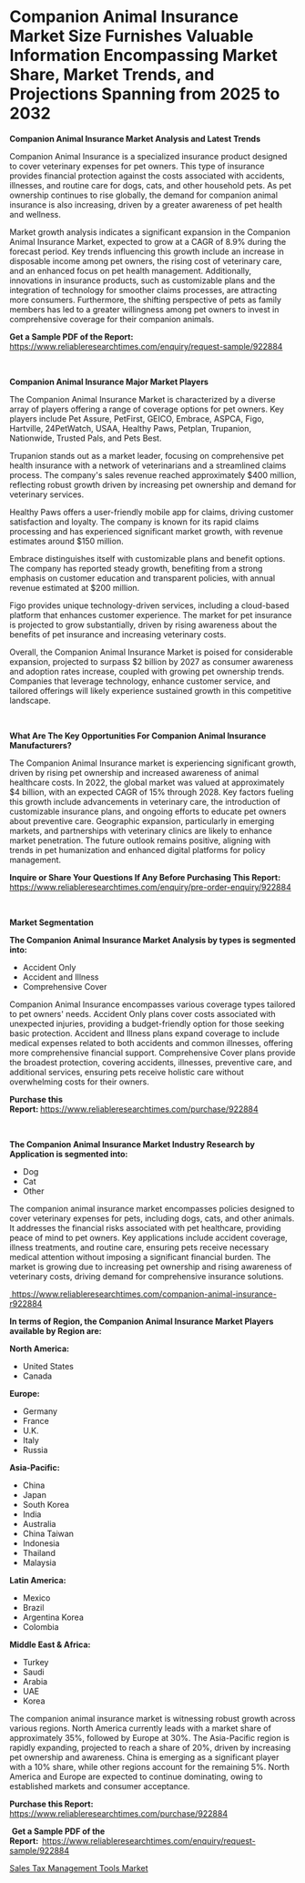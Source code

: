 <p><h1>Companion Animal Insurance Market Size Furnishes Valuable Information Encompassing Market Share, Market Trends, and Projections Spanning from 2025 to 2032</h1></p><p><strong>Companion Animal Insurance Market Analysis and Latest Trends</strong></p>
<p><p>Companion Animal Insurance is a specialized insurance product designed to cover veterinary expenses for pet owners. This type of insurance provides financial protection against the costs associated with accidents, illnesses, and routine care for dogs, cats, and other household pets. As pet ownership continues to rise globally, the demand for companion animal insurance is also increasing, driven by a greater awareness of pet health and wellness. </p><p>Market growth analysis indicates a significant expansion in the Companion Animal Insurance Market, expected to grow at a CAGR of 8.9% during the forecast period. Key trends influencing this growth include an increase in disposable income among pet owners, the rising cost of veterinary care, and an enhanced focus on pet health management. Additionally, innovations in insurance products, such as customizable plans and the integration of technology for smoother claims processes, are attracting more consumers. Furthermore, the shifting perspective of pets as family members has led to a greater willingness among pet owners to invest in comprehensive coverage for their companion animals.</p></p>
<p><strong>Get a Sample PDF of the Report:&nbsp;</strong> <a href="https://www.reliableresearchtimes.com/enquiry/request-sample/922884?utm_campaign=2220&utm_medium=2&utm_source=Github&utm_content=ia&utm_term=07032025&utm_id=companion-animal-insurance">https://www.reliableresearchtimes.com/enquiry/request-sample/922884</a></p>
<p>&nbsp;</p>
<p><strong>Companion Animal Insurance Major Market Players</strong></p>
<p><p>The Companion Animal Insurance Market is characterized by a diverse array of players offering a range of coverage options for pet owners. Key players include Pet Assure, PetFirst, GEICO, Embrace, ASPCA, Figo, Hartville, 24PetWatch, USAA, Healthy Paws, Petplan, Trupanion, Nationwide, Trusted Pals, and Pets Best.</p><p>Trupanion stands out as a market leader, focusing on comprehensive pet health insurance with a network of veterinarians and a streamlined claims process. The company's sales revenue reached approximately $400 million, reflecting robust growth driven by increasing pet ownership and demand for veterinary services.</p><p>Healthy Paws offers a user-friendly mobile app for claims, driving customer satisfaction and loyalty. The company is known for its rapid claims processing and has experienced significant market growth, with revenue estimates around $150 million.</p><p>Embrace distinguishes itself with customizable plans and benefit options. The company has reported steady growth, benefiting from a strong emphasis on customer education and transparent policies, with annual revenue estimated at $200 million.</p><p>Figo provides unique technology-driven services, including a cloud-based platform that enhances customer experience. The market for pet insurance is projected to grow substantially, driven by rising awareness about the benefits of pet insurance and increasing veterinary costs.</p><p>Overall, the Companion Animal Insurance Market is poised for considerable expansion, projected to surpass $2 billion by 2027 as consumer awareness and adoption rates increase, coupled with growing pet ownership trends. Companies that leverage technology, enhance customer service, and tailored offerings will likely experience sustained growth in this competitive landscape.</p></p>
<p>&nbsp;</p>
<p><strong>What Are The Key Opportunities For Companion Animal Insurance Manufacturers?</strong></p>
<p><p>The Companion Animal Insurance market is experiencing significant growth, driven by rising pet ownership and increased awareness of animal healthcare costs. In 2022, the global market was valued at approximately $4 billion, with an expected CAGR of 15% through 2028. Key factors fueling this growth include advancements in veterinary care, the introduction of customizable insurance plans, and ongoing efforts to educate pet owners about preventive care. Geographic expansion, particularly in emerging markets, and partnerships with veterinary clinics are likely to enhance market penetration. The future outlook remains positive, aligning with trends in pet humanization and enhanced digital platforms for policy management.</p></p>
<p><strong>Inquire or Share Your Questions If Any Before Purchasing This Report:</strong> <a href="https://www.reliableresearchtimes.com/enquiry/pre-order-enquiry/922884?utm_campaign=2220&utm_medium=2&utm_source=Github&utm_content=ia&utm_term=07032025&utm_id=companion-animal-insurance">https://www.reliableresearchtimes.com/enquiry/pre-order-enquiry/922884</a></p>
<p>&nbsp;</p>
<p><strong>Market Segmentation</strong></p>
<p><strong>The Companion Animal Insurance Market Analysis by types is segmented into:</strong></p>
<p><ul><li>Accident Only</li><li>Accident and Illness</li><li>Comprehensive Cover</li></ul></p>
<p><p>Companion Animal Insurance encompasses various coverage types tailored to pet owners' needs. Accident Only plans cover costs associated with unexpected injuries, providing a budget-friendly option for those seeking basic protection. Accident and Illness plans expand coverage to include medical expenses related to both accidents and common illnesses, offering more comprehensive financial support. Comprehensive Cover plans provide the broadest protection, covering accidents, illnesses, preventive care, and additional services, ensuring pets receive holistic care without overwhelming costs for their owners.</p></p>
<p><strong>Purchase this Report:&nbsp;</strong><a href="https://www.reliableresearchtimes.com/purchase/922884?utm_campaign=2220&utm_medium=2&utm_source=Github&utm_content=ia&utm_term=07032025&utm_id=companion-animal-insurance">https://www.reliableresearchtimes.com/purchase/922884</a></p>
<p>&nbsp;</p>
<p><strong>The Companion Animal Insurance Market Industry Research by Application is segmented into:</strong></p>
<p><ul><li>Dog</li><li>Cat</li><li>Other</li></ul></p>
<p><p>The companion animal insurance market encompasses policies designed to cover veterinary expenses for pets, including dogs, cats, and other animals. It addresses the financial risks associated with pet healthcare, providing peace of mind to pet owners. Key applications include accident coverage, illness treatments, and routine care, ensuring pets receive necessary medical attention without imposing a significant financial burden. The market is growing due to increasing pet ownership and rising awareness of veterinary costs, driving demand for comprehensive insurance solutions.</p></p>
<p><a href="https://www.reliableresearchtimes.com/companion-animal-insurance-r922884?utm_campaign=2220&utm_medium=2&utm_source=Github&utm_content=ia&utm_term=07032025&utm_id=companion-animal-insurance">&nbsp;https://www.reliableresearchtimes.com/companion-animal-insurance-r922884</a></p>
<p><strong>In terms of Region, the Companion Animal Insurance Market Players available by Region are:</strong></p>
<p>
    <p> <strong> North America: </strong>
        <ul>
            <li>United States</li>
            <li>Canada</li>
        </ul>
        </p> 
    <p> <strong> Europe: </strong>
        <ul>
            <li>Germany</li>
            <li>France</li>
            <li>U.K.</li>
            <li>Italy</li>
            <li>Russia</li>
        </ul>
        </p> 
    <p> <strong> Asia-Pacific: </strong>
        <ul>
            <li>China</li>
            <li>Japan</li>
            <li>South Korea</li>
            <li>India</li>
            <li>Australia</li>
            <li>China Taiwan</li>
            <li>Indonesia</li>
            <li>Thailand</li>
            <li>Malaysia</li>
        </ul>
        </p> 
    <p> <strong> Latin America: </strong>
        <ul>
            <li>Mexico</li>
            <li>Brazil</li>
            <li>Argentina Korea</li>
            <li>Colombia</li>
        </ul>
        </p> 
    <p> <strong> Middle East & Africa: </strong>
        <ul>
            <li>Turkey</li>
            <li>Saudi</li>
            <li>Arabia</li>
            <li>UAE</li>
            <li>Korea</li>
        </ul>
    </p>
    </p>
<p><p>The companion animal insurance market is witnessing robust growth across various regions. North America currently leads with a market share of approximately 35%, followed by Europe at 30%. The Asia-Pacific region is rapidly expanding, projected to reach a share of 20%, driven by increasing pet ownership and awareness. China is emerging as a significant player with a 10% share, while other regions account for the remaining 5%. North America and Europe are expected to continue dominating, owing to established markets and consumer acceptance.</p></p>
<p><strong>Purchase this Report: </strong><a href="https://www.reliableresearchtimes.com/purchase/922884?utm_campaign=2220&utm_medium=2&utm_source=Github&utm_content=ia&utm_term=07032025&utm_id=companion-animal-insurance">https://www.reliableresearchtimes.com/purchase/922884</a></p>
<p>&nbsp;<strong>Get a Sample PDF of the Report:&nbsp;&nbsp;</strong><a href="https://www.reliableresearchtimes.com/enquiry/request-sample/922884?utm_campaign=2220&utm_medium=2&utm_source=Github&utm_content=ia&utm_term=07032025&utm_id=companion-animal-insurance">https://www.reliableresearchtimes.com/enquiry/request-sample/922884</a></p>
<p><strong></strong></p>
<p><p><a href="https://github.com/jerhoskinson197676/Market-Research-Report-List-1/blob/main/sales-tax-management-tools-market.md?utm_campaign=2220&utm_medium=2&utm_source=Github&utm_content=ia&utm_term=07032025&utm_id=companion-animal-insurance">Sales Tax Management Tools Market</a></p></p>